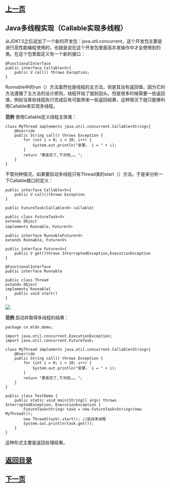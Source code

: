 ## [上一页](course29)
## Java多线程实现（Callable实现多线程）



从JDK1.5之后追加了一个新的开发包：java.util.concurrent，这个开发包主要是进行高性能编程使用的，也就是说在这个开发包里面高并发操作中才会使用到的类。在这个包里面定义有一个新的接口：

	@FunctionalInterface
	public interface Callable<V>{
		public V call() throws Exception;
	}

Runnable中的run（）方法虽然也是线程的主方法，但是其没有返回值，因为它的方法遵循了主方法的设计原则，线程开始了就别回头。但是很多时候需要一些返回值，例如当某些线程执行完成后有可能带来一些返回结果，这种情况下就只能够利用Callable来实现多线程。

**范例** 使用Callable定义线程主体类：

	class MyThread implements java.util.concurrent.Callable<String>{
		@Override
		public String call() throws Exception {
			for (int i = 0; i < 20; i++) {
				System.out.println("卖票， i = " + i);
			}
			return "票卖完了,下次吧。。。";
		}
	}

不管何种情况，如果要启动多线程只有Thread类的start（）方法。于是来分析一下Callable接口的定义：
	
	public interface Callable<V>{
		public V call()throws Exception
	}

	public FutureTask(Callable<V> callable)

	public class FutureTask<V>
	extends Object
	implements Runnable，Future<V>

	public interface RunnableFuture<V>
	extends Runnable, Future<V>

	public interface Future<V>{
		public V get()throws InterruptedException,ExecutionException
	}

	@FunctionalInterface
	public interface Runnable

	public class Thread
	extends Object
	implements Runnable{
		public void start()	
	}

![](http://ww1.sinaimg.cn/large/0060lm7Tly1fn3k5sabwuj30u60gu7aq.jpg)

**范例** 启动并取得多线程的结果：

	package cn.mldn.demo;
	
	import java.util.concurrent.ExecutionException;
	import java.util.concurrent.FutureTask;
	
	class MyThread implements java.util.concurrent.Callable<String>{
		@Override
		public String call() throws Exception {
			for (int i = 0; i < 10; i++) {
				System.out.println("卖票， i = " + i);
			}
			return "票卖完了,下次吧。。。";
		}
	}
	
	public class TestDemo {
		public static void main(String[] args) throws InterruptedException, ExecutionException {
			FutureTask<String> task = new FutureTask<String>(new MyThread());
			new Thread(task).start(); //启动多线程
			System.out.println(task.get());
		}
	}

这种形式主要是返回处理结果。



## [返回目录](https://wuchengcheng110120.github.io/aliyunjava3/list)
## [下一页](course31)
